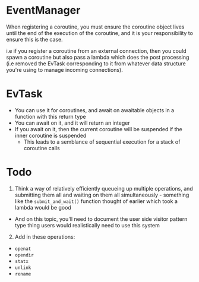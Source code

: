# EventManager
When registering a coroutine, you must ensure the coroutine object lives until the end of the execution of the coroutine, and it is your responsibility to ensure this is the case.

i.e if you register a coroutine from an external connection, then you could spawn a coroutine but also pass a lambda which does the post processing (i.e removed the EvTask corresponding to it from whatever data structure you're using to manage incoming connections).

# EvTask
- You can use it for coroutines, and await on awaitable objects in a function with this return type
- You can await on it, and it will return an integer
- If you await on it, then the current coroutine will be suspended if the inner coroutine is suspended
  - This leads to a semblance of sequential execution for a stack of coroutine calls

# Todo
1. Think a way of relatively efficiently queueing up multiple operations, and submitting them all and waiting on them all simultaneously - something like the `submit_and_wait()` function thought of earlier which took a lambda would be good
  - And on this topic, you'll need to document the user side visitor pattern type thing users would realistically need to use this system
2. Add in these operations:
  - `openat`
  - `opendir`
  - `statx`
  - `unlink`
  - `rename`
